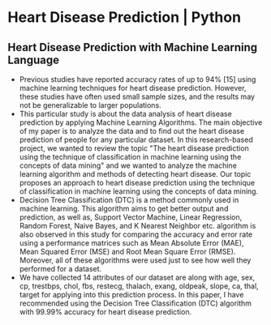 # Heart Disease Prediction | Python
## Heart Disease Prediction with Machine Learning Language
- Previous studies have reported accuracy rates of up to 94% [15] using machine learning techniques for heart disease prediction. However, these studies have often used small sample sizes, and the results may not be generalizable to larger populations.
- This particular study is about the data analysis of heart disease prediction by applying Machine Learning Algorithms. The main objective of my paper is to analyze the data and to find out the heart disease prediction of people for any particular dataset. In this research-based project, we wanted to review the topic "The heart disease prediction using the technique of classification in machine learning using the concepts of data mining" and we wanted to analyze the machine learning algorithm and methods of detecting heart disease. Our topic proposes an approach to heart disease prediction using the technique of classification in machine learning using the concepts of data mining.
- Decision Tree Classification (DTC) is a method commonly used in machine learning. This algorithm aims to get better output and prediction, as well as, Support Vector Machine, Linear Regression, Random Forest, Naive Bayes, and K Nearest Neighbor etc. algorithm is also observed in this study for comparing the accuracy and error rate using a performance matrices such as Mean Absolute Error (MAE), Mean Squared Error (MSE) and Root Mean Square Error (RMSE). Moreover, all of these algorithms were used just to see how well they performed for a dataset.
- We have collected 14 attributes of our dataset are along with age, sex, cp, trestbps, chol, fbs, restecg, thalach, exang, oldpeak, slope, ca, thal, target for applying into this prediction process. In this paper, I have recommended using the Decision Tree Classification (DTC) algorithm with 99.99% accuracy for heart disease prediction.
